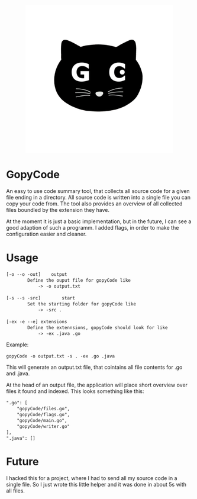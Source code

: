 <p align="center">
    <img src="GopyKitty.png" height="400" width="400">
</p>

# GopyCode

An easy to use code summary tool, that collects all source code for a given file ending in a directory.
All source code is written into a single file you can copy your code from. The tool also provides an overview of all collected files boundled by the extension they have.

At the moment it is just a basic implementation, but in the future, I can see a good adaption of such a programm. I added flags, in order to make the configuration easier and cleaner.

# Usage

    [-o --o -out]    output
            Define the ouput file for gopyCode like
                -> -o output.txt

    [-s --s -src]        start
            Set the starting folder for gopyCode like
                -> -src .

    [-ex -e --e] extensions
            Define the extennsions, gopyCode should look for like
                -> -ex .java .go


Example:

    gopyCode -o output.txt -s . -ex .go .java

This will generate an output.txt file, that cointains all file contents for .go and .java.

At the head of an output file, the application will place short overview over files it found and indexed.
This looks something like this:

    ".go": [
        "gopyCode/files.go",
        "gopyCode/flags.go",
        "gopyCode/main.go",
        "gopyCode/writer.go"
    ],
    ".java": []

# Future

I hacked this for a project, where I had to send all my source code in a single file. So I just wrote this little helper and it was done in about 5s with all files.
